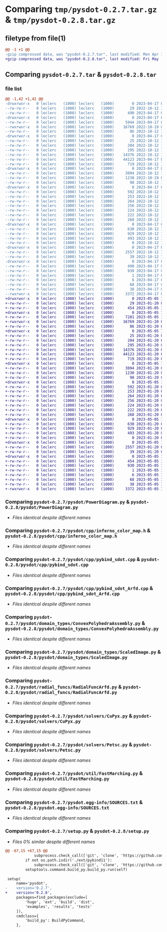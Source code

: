 # Comparing `tmp/pysdot-0.2.7.tar.gz` & `tmp/pysdot-0.2.8.tar.gz`

## filetype from file(1)

```diff
@@ -1 +1 @@
-gzip compressed data, was "pysdot-0.2.7.tar", last modified: Mon Apr 17 09:39:15 2023, max compression
+gzip compressed data, was "pysdot-0.2.8.tar", last modified: Fri May  5 12:52:12 2023, max compression
```

## Comparing `pysdot-0.2.7.tar` & `pysdot-0.2.8.tar`

### file list

```diff
@@ -1,42 +1,42 @@
-drwxrwxr-x   0 leclerc   (1000) leclerc   (1000)        0 2023-04-17 09:39:15.694103 pysdot-0.2.7/
--rw-rw-r--   0 leclerc   (1000) leclerc   (1000)       29 2022-10-12 11:21:09.000000 pysdot-0.2.7/MANIFEST.in
--rw-rw-r--   0 leclerc   (1000) leclerc   (1000)      490 2023-04-17 09:39:15.694103 pysdot-0.2.7/PKG-INFO
-drwxrwxr-x   0 leclerc   (1000) leclerc   (1000)        0 2023-04-17 09:39:15.690103 pysdot-0.2.7/pysdot/
--rw-rw-r--   0 leclerc   (1000) leclerc   (1000)     5944 2023-04-17 09:30:02.000000 pysdot-0.2.7/pysdot/OptimalTransport.py
--rwxrwxr-x   0 leclerc   (1000) leclerc   (1000)    16769 2022-10-19 07:05:57.000000 pysdot-0.2.7/pysdot/PowerDiagram.py
--rw-rw-r--   0 leclerc   (1000) leclerc   (1000)       86 2022-10-12 11:21:09.000000 pysdot-0.2.7/pysdot/__init__.py
-drwxrwxr-x   0 leclerc   (1000) leclerc   (1000)        0 2023-04-17 09:39:15.694103 pysdot-0.2.7/pysdot/cpp/
--rw-rw-r--   0 leclerc   (1000) leclerc   (1000)       25 2022-10-12 11:21:09.000000 pysdot-0.2.7/pysdot/cpp/__init__.py
--rw-rw-r--   0 leclerc   (1000) leclerc   (1000)      204 2022-10-12 11:21:09.000000 pysdot-0.2.7/pysdot/cpp/comb_types.h
--rw-rw-r--   0 leclerc   (1000) leclerc   (1000)      295 2022-10-12 11:21:09.000000 pysdot-0.2.7/pysdot/cpp/cpp_module.py
--rw-rw-r--   0 leclerc   (1000) leclerc   (1000)    14376 2022-10-12 11:21:09.000000 pysdot-0.2.7/pysdot/cpp/inferno_color_map.h
--rw-rw-r--   0 leclerc   (1000) leclerc   (1000)    44123 2023-04-17 09:34:00.000000 pysdot-0.2.7/pysdot/cpp/pybind_sdot.cpp
--rw-rw-r--   0 leclerc   (1000) leclerc   (1000)      719 2022-10-12 11:21:09.000000 pysdot-0.2.7/pysdot/cpp/pybind_sdot_Arfd.cpp
-drwxrwxr-x   0 leclerc   (1000) leclerc   (1000)        0 2023-04-17 09:39:15.694103 pysdot-0.2.7/pysdot/domain_types/
--rw-rw-r--   0 leclerc   (1000) leclerc   (1000)     3094 2022-10-12 11:35:06.000000 pysdot-0.2.7/pysdot/domain_types/ConvexPolyhedraAssembly.py
--rw-rw-r--   0 leclerc   (1000) leclerc   (1000)     1230 2022-10-19 07:05:57.000000 pysdot-0.2.7/pysdot/domain_types/ScaledImage.py
--rw-rw-r--   0 leclerc   (1000) leclerc   (1000)       98 2022-10-12 11:21:09.000000 pysdot-0.2.7/pysdot/domain_types/__init__.py
-drwxrwxr-x   0 leclerc   (1000) leclerc   (1000)        0 2023-04-17 09:39:15.694103 pysdot-0.2.7/pysdot/radial_funcs/
--rw-rw-r--   0 leclerc   (1000) leclerc   (1000)      592 2022-10-12 11:21:09.000000 pysdot-0.2.7/pysdot/radial_funcs/RadialFuncArfd.py
--rw-rw-r--   0 leclerc   (1000) leclerc   (1000)      253 2022-10-12 11:21:09.000000 pysdot-0.2.7/pysdot/radial_funcs/RadialFuncEntropy.py
--rw-rw-r--   0 leclerc   (1000) leclerc   (1000)      264 2022-10-12 11:21:09.000000 pysdot-0.2.7/pysdot/radial_funcs/RadialFuncInBall.py
--rw-rw-r--   0 leclerc   (1000) leclerc   (1000)      256 2022-10-12 11:21:09.000000 pysdot-0.2.7/pysdot/radial_funcs/RadialFuncPpWmR2.py
--rw-rw-r--   0 leclerc   (1000) leclerc   (1000)      224 2022-10-12 11:21:09.000000 pysdot-0.2.7/pysdot/radial_funcs/RadialFuncR2.py
--rw-rw-r--   0 leclerc   (1000) leclerc   (1000)      222 2022-10-12 11:21:09.000000 pysdot-0.2.7/pysdot/radial_funcs/RadialFuncUnit.py
--rw-rw-r--   0 leclerc   (1000) leclerc   (1000)      268 2022-10-12 11:21:09.000000 pysdot-0.2.7/pysdot/radial_funcs/__init__.py
-drwxrwxr-x   0 leclerc   (1000) leclerc   (1000)        0 2023-04-17 09:39:15.694103 pysdot-0.2.7/pysdot/solvers/
--rw-rw-r--   0 leclerc   (1000) leclerc   (1000)      630 2022-10-12 11:21:09.000000 pysdot-0.2.7/pysdot/solvers/CuPyx.py
--rw-rw-r--   0 leclerc   (1000) leclerc   (1000)      929 2022-10-12 11:21:09.000000 pysdot-0.2.7/pysdot/solvers/Petsc.py
--rw-rw-r--   0 leclerc   (1000) leclerc   (1000)      493 2022-10-12 11:21:09.000000 pysdot-0.2.7/pysdot/solvers/Scipy.py
--rw-rw-r--   0 leclerc   (1000) leclerc   (1000)        0 2022-10-12 11:21:09.000000 pysdot-0.2.7/pysdot/solvers/__init__.py
-drwxrwxr-x   0 leclerc   (1000) leclerc   (1000)        0 2023-04-17 09:39:15.694103 pysdot-0.2.7/pysdot/util/
--rw-rw-r--   0 leclerc   (1000) leclerc   (1000)     2557 2022-10-12 11:21:09.000000 pysdot-0.2.7/pysdot/util/FastMarching.py
--rw-rw-r--   0 leclerc   (1000) leclerc   (1000)       39 2022-10-12 11:21:09.000000 pysdot-0.2.7/pysdot/util/__init__.py
-drwxrwxr-x   0 leclerc   (1000) leclerc   (1000)        0 2023-04-17 09:39:15.690103 pysdot-0.2.7/pysdot.egg-info/
--rw-rw-r--   0 leclerc   (1000) leclerc   (1000)      490 2023-04-17 09:39:15.000000 pysdot-0.2.7/pysdot.egg-info/PKG-INFO
--rw-rw-r--   0 leclerc   (1000) leclerc   (1000)      930 2023-04-17 09:39:15.000000 pysdot-0.2.7/pysdot.egg-info/SOURCES.txt
--rw-rw-r--   0 leclerc   (1000) leclerc   (1000)        1 2023-04-17 09:39:15.000000 pysdot-0.2.7/pysdot.egg-info/dependency_links.txt
--rw-rw-r--   0 leclerc   (1000) leclerc   (1000)        6 2023-04-17 09:39:15.000000 pysdot-0.2.7/pysdot.egg-info/requires.txt
--rw-rw-r--   0 leclerc   (1000) leclerc   (1000)       68 2023-04-17 09:39:15.000000 pysdot-0.2.7/pysdot.egg-info/top_level.txt
--rw-rw-r--   0 leclerc   (1000) leclerc   (1000)       38 2023-04-17 09:39:15.694103 pysdot-0.2.7/setup.cfg
--rwxrwxr-x   0 leclerc   (1000) leclerc   (1000)     3372 2023-04-17 09:35:55.000000 pysdot-0.2.7/setup.py
+drwxrwxr-x   0 leclerc   (1000) leclerc   (1000)        0 2023-05-05 12:52:12.809024 pysdot-0.2.8/
+-rw-rw-r--   0 leclerc   (1000) leclerc   (1000)       29 2023-01-20 07:48:21.000000 pysdot-0.2.8/MANIFEST.in
+-rw-rw-r--   0 leclerc   (1000) leclerc   (1000)      454 2023-05-05 12:52:12.809024 pysdot-0.2.8/PKG-INFO
+drwxrwxr-x   0 leclerc   (1000) leclerc   (1000)        0 2023-05-05 12:52:12.805024 pysdot-0.2.8/pysdot/
+-rw-rw-r--   0 leclerc   (1000) leclerc   (1000)     7281 2023-05-05 12:51:53.000000 pysdot-0.2.8/pysdot/OptimalTransport.py
+-rwxrwxr-x   0 leclerc   (1000) leclerc   (1000)    16769 2023-01-20 07:48:21.000000 pysdot-0.2.8/pysdot/PowerDiagram.py
+-rw-rw-r--   0 leclerc   (1000) leclerc   (1000)       86 2023-01-20 07:48:21.000000 pysdot-0.2.8/pysdot/__init__.py
+drwxrwxr-x   0 leclerc   (1000) leclerc   (1000)        0 2023-05-05 12:52:12.805024 pysdot-0.2.8/pysdot/cpp/
+-rw-rw-r--   0 leclerc   (1000) leclerc   (1000)       25 2023-01-20 07:48:21.000000 pysdot-0.2.8/pysdot/cpp/__init__.py
+-rw-rw-r--   0 leclerc   (1000) leclerc   (1000)      204 2023-01-20 07:48:21.000000 pysdot-0.2.8/pysdot/cpp/comb_types.h
+-rw-rw-r--   0 leclerc   (1000) leclerc   (1000)      295 2023-01-20 07:48:21.000000 pysdot-0.2.8/pysdot/cpp/cpp_module.py
+-rw-rw-r--   0 leclerc   (1000) leclerc   (1000)    14376 2023-01-20 07:48:21.000000 pysdot-0.2.8/pysdot/cpp/inferno_color_map.h
+-rw-rw-r--   0 leclerc   (1000) leclerc   (1000)    44123 2023-01-20 07:48:21.000000 pysdot-0.2.8/pysdot/cpp/pybind_sdot.cpp
+-rw-rw-r--   0 leclerc   (1000) leclerc   (1000)      719 2023-01-20 07:48:21.000000 pysdot-0.2.8/pysdot/cpp/pybind_sdot_Arfd.cpp
+drwxrwxr-x   0 leclerc   (1000) leclerc   (1000)        0 2023-05-05 12:52:12.805024 pysdot-0.2.8/pysdot/domain_types/
+-rw-rw-r--   0 leclerc   (1000) leclerc   (1000)     3094 2023-01-20 07:48:21.000000 pysdot-0.2.8/pysdot/domain_types/ConvexPolyhedraAssembly.py
+-rw-rw-r--   0 leclerc   (1000) leclerc   (1000)     1230 2023-01-20 07:48:21.000000 pysdot-0.2.8/pysdot/domain_types/ScaledImage.py
+-rw-rw-r--   0 leclerc   (1000) leclerc   (1000)       98 2023-01-20 07:48:21.000000 pysdot-0.2.8/pysdot/domain_types/__init__.py
+drwxrwxr-x   0 leclerc   (1000) leclerc   (1000)        0 2023-05-05 12:52:12.805024 pysdot-0.2.8/pysdot/radial_funcs/
+-rw-rw-r--   0 leclerc   (1000) leclerc   (1000)      592 2023-01-20 07:48:21.000000 pysdot-0.2.8/pysdot/radial_funcs/RadialFuncArfd.py
+-rw-rw-r--   0 leclerc   (1000) leclerc   (1000)      253 2023-01-20 07:48:21.000000 pysdot-0.2.8/pysdot/radial_funcs/RadialFuncEntropy.py
+-rw-rw-r--   0 leclerc   (1000) leclerc   (1000)      264 2023-01-20 07:48:21.000000 pysdot-0.2.8/pysdot/radial_funcs/RadialFuncInBall.py
+-rw-rw-r--   0 leclerc   (1000) leclerc   (1000)      256 2023-01-20 07:48:21.000000 pysdot-0.2.8/pysdot/radial_funcs/RadialFuncPpWmR2.py
+-rw-rw-r--   0 leclerc   (1000) leclerc   (1000)      224 2023-01-20 07:48:21.000000 pysdot-0.2.8/pysdot/radial_funcs/RadialFuncR2.py
+-rw-rw-r--   0 leclerc   (1000) leclerc   (1000)      222 2023-01-20 07:48:21.000000 pysdot-0.2.8/pysdot/radial_funcs/RadialFuncUnit.py
+-rw-rw-r--   0 leclerc   (1000) leclerc   (1000)      268 2023-01-20 07:48:21.000000 pysdot-0.2.8/pysdot/radial_funcs/__init__.py
+drwxrwxr-x   0 leclerc   (1000) leclerc   (1000)        0 2023-05-05 12:52:12.805024 pysdot-0.2.8/pysdot/solvers/
+-rw-rw-r--   0 leclerc   (1000) leclerc   (1000)      630 2023-01-20 07:48:21.000000 pysdot-0.2.8/pysdot/solvers/CuPyx.py
+-rw-rw-r--   0 leclerc   (1000) leclerc   (1000)      929 2023-01-20 07:48:21.000000 pysdot-0.2.8/pysdot/solvers/Petsc.py
+-rw-rw-r--   0 leclerc   (1000) leclerc   (1000)      493 2023-01-20 07:48:21.000000 pysdot-0.2.8/pysdot/solvers/Scipy.py
+-rw-rw-r--   0 leclerc   (1000) leclerc   (1000)        0 2023-01-20 07:48:21.000000 pysdot-0.2.8/pysdot/solvers/__init__.py
+drwxrwxr-x   0 leclerc   (1000) leclerc   (1000)        0 2023-05-05 12:52:12.809024 pysdot-0.2.8/pysdot/util/
+-rw-rw-r--   0 leclerc   (1000) leclerc   (1000)     2557 2023-01-20 07:48:21.000000 pysdot-0.2.8/pysdot/util/FastMarching.py
+-rw-rw-r--   0 leclerc   (1000) leclerc   (1000)       39 2023-01-20 07:48:21.000000 pysdot-0.2.8/pysdot/util/__init__.py
+drwxrwxr-x   0 leclerc   (1000) leclerc   (1000)        0 2023-05-05 12:52:12.805024 pysdot-0.2.8/pysdot.egg-info/
+-rw-rw-r--   0 leclerc   (1000) leclerc   (1000)      454 2023-05-05 12:52:12.000000 pysdot-0.2.8/pysdot.egg-info/PKG-INFO
+-rw-rw-r--   0 leclerc   (1000) leclerc   (1000)      930 2023-05-05 12:52:12.000000 pysdot-0.2.8/pysdot.egg-info/SOURCES.txt
+-rw-rw-r--   0 leclerc   (1000) leclerc   (1000)        1 2023-05-05 12:52:12.000000 pysdot-0.2.8/pysdot.egg-info/dependency_links.txt
+-rw-rw-r--   0 leclerc   (1000) leclerc   (1000)        6 2023-05-05 12:52:12.000000 pysdot-0.2.8/pysdot.egg-info/requires.txt
+-rw-rw-r--   0 leclerc   (1000) leclerc   (1000)       68 2023-05-05 12:52:12.000000 pysdot-0.2.8/pysdot.egg-info/top_level.txt
+-rw-rw-r--   0 leclerc   (1000) leclerc   (1000)       38 2023-05-05 12:52:12.809024 pysdot-0.2.8/setup.cfg
+-rwxrwxr-x   0 leclerc   (1000) leclerc   (1000)     3372 2023-05-05 12:51:24.000000 pysdot-0.2.8/setup.py
```

### Comparing `pysdot-0.2.7/pysdot/PowerDiagram.py` & `pysdot-0.2.8/pysdot/PowerDiagram.py`

 * *Files identical despite different names*

### Comparing `pysdot-0.2.7/pysdot/cpp/inferno_color_map.h` & `pysdot-0.2.8/pysdot/cpp/inferno_color_map.h`

 * *Files identical despite different names*

### Comparing `pysdot-0.2.7/pysdot/cpp/pybind_sdot.cpp` & `pysdot-0.2.8/pysdot/cpp/pybind_sdot.cpp`

 * *Files identical despite different names*

### Comparing `pysdot-0.2.7/pysdot/cpp/pybind_sdot_Arfd.cpp` & `pysdot-0.2.8/pysdot/cpp/pybind_sdot_Arfd.cpp`

 * *Files identical despite different names*

### Comparing `pysdot-0.2.7/pysdot/domain_types/ConvexPolyhedraAssembly.py` & `pysdot-0.2.8/pysdot/domain_types/ConvexPolyhedraAssembly.py`

 * *Files identical despite different names*

### Comparing `pysdot-0.2.7/pysdot/domain_types/ScaledImage.py` & `pysdot-0.2.8/pysdot/domain_types/ScaledImage.py`

 * *Files identical despite different names*

### Comparing `pysdot-0.2.7/pysdot/radial_funcs/RadialFuncArfd.py` & `pysdot-0.2.8/pysdot/radial_funcs/RadialFuncArfd.py`

 * *Files identical despite different names*

### Comparing `pysdot-0.2.7/pysdot/solvers/CuPyx.py` & `pysdot-0.2.8/pysdot/solvers/CuPyx.py`

 * *Files identical despite different names*

### Comparing `pysdot-0.2.7/pysdot/solvers/Petsc.py` & `pysdot-0.2.8/pysdot/solvers/Petsc.py`

 * *Files identical despite different names*

### Comparing `pysdot-0.2.7/pysdot/util/FastMarching.py` & `pysdot-0.2.8/pysdot/util/FastMarching.py`

 * *Files identical despite different names*

### Comparing `pysdot-0.2.7/pysdot.egg-info/SOURCES.txt` & `pysdot-0.2.8/pysdot.egg-info/SOURCES.txt`

 * *Files identical despite different names*

### Comparing `pysdot-0.2.7/setup.py` & `pysdot-0.2.8/setup.py`

 * *Files 0% similar despite different names*

```diff
@@ -67,15 +67,15 @@
             subprocess.check_call(['git', 'clone', 'https://github.com/eigenteam/eigen-git-mirror.git', 'ext/eigen3'])
         if not os.path.isdir('./ext/pybind11'):
             subprocess.check_call(['git', 'clone', 'https://github.com/pybind/pybind11.git', 'ext/pybind11'])
         setuptools.command.build_py.build_py.run(self)
 
 setup(
     name='pysdot',
-    version='0.2.7',
+    version='0.2.8',
     packages=find_packages(exclude=[
         'hugo', 'ext', 'build', 'dist',
         'examples', 'results', 'tests'
     ]),
     cmdclass={
         'build_py': BuildPyCommand,
     },
```

